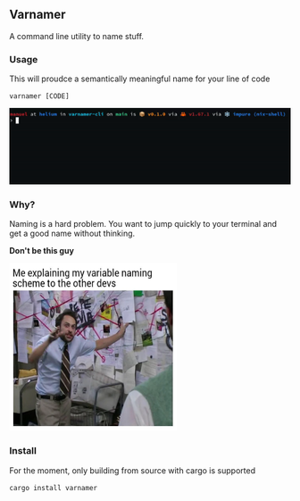 ## Varnamer

A command line utility to name stuff.

### Usage

This will proudce a semantically meaningful name for your line of code

```
varnamer [CODE]
```

![cli example](assets/cli_example.gif)

### Why?

Naming is a hard problem. You want to jump quickly to your terminal and get a good name without thinking. 


**Don't be this guy**

<img src="assets/code.webp" height="300" width="300" >

### Install

For the moment, only building from source with cargo is supported

```
cargo install varnamer
```